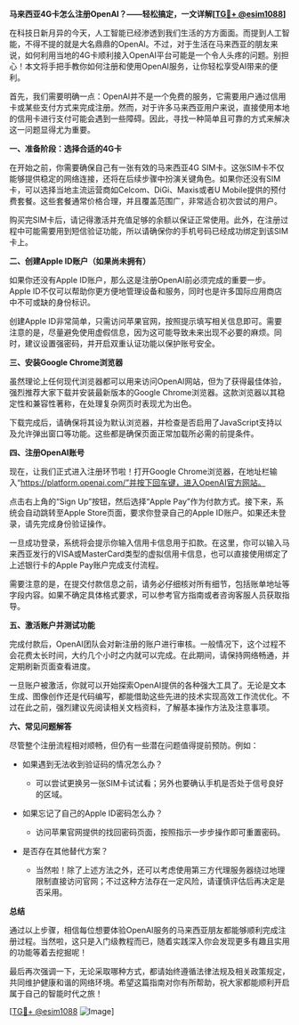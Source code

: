 **马来西亚4G卡怎么注册OpenAI？——轻松搞定，一文详解[[TG💪+ @esim1088](https://t.me/s/esim1088)]**

在科技日新月异的今天，人工智能已经渗透到我们生活的方方面面。而提到人工智能，不得不提的就是大名鼎鼎的OpenAI。不过，对于生活在马来西亚的朋友来说，如何利用当地的4G卡顺利接入OpenAI平台可能是一个令人头疼的问题。别担心！本文将手把手教你如何注册和使用OpenAI服务，让你轻松享受AI带来的便利。

首先，我们需要明确一点：OpenAI并不是一个免费的服务，它需要用户通过信用卡或某些支付方式来完成注册。然而，对于许多马来西亚用户来说，直接使用本地的信用卡进行支付可能会遇到一些障碍。因此，寻找一种简单且可靠的方式来解决这一问题显得尤为重要。

**一、准备阶段：选择合适的4G卡**

在开始之前，你需要确保自己有一张有效的马来西亚4G SIM卡。这张SIM卡不仅能够提供稳定的网络连接，还将在后续步骤中扮演关键角色。如果你还没有SIM卡，可以选择当地主流运营商如Celcom、DiGi、Maxis或者U Mobile提供的预付费套餐。这些套餐通常价格合理，并且覆盖范围广，非常适合初次尝试的用户。

购买完SIM卡后，请记得激活并充值足够的余额以保证正常使用。此外，在注册过程中可能需要用到短信验证功能，所以请确保你的手机号码已经成功绑定到该SIM卡上。

**二、创建Apple ID账户（如果尚未拥有）**

如果你还没有Apple ID账户，那么这是注册OpenAI前必须完成的重要一步。Apple ID不仅可以帮助你更方便地管理设备和服务，同时也是许多国际应用商店中不可或缺的身份标识。

创建Apple ID非常简单，只需访问苹果官网，按照提示填写相关信息即可。需要注意的是，尽量避免使用虚假信息，因为这可能导致未来出现不必要的麻烦。同时，建议设置强密码，并开启双重认证功能以保护账号安全。

**三、安装Google Chrome浏览器**

虽然理论上任何现代浏览器都可以用来访问OpenAI网站，但为了获得最佳体验，强烈推荐大家下载并安装最新版本的Google Chrome浏览器。这款浏览器以其稳定性和兼容性著称，在处理复杂网页时表现尤为出色。

下载完成后，请确保将其设为默认浏览器，并检查是否启用了JavaScript支持以及允许弹出窗口等功能。这些都是确保页面正常加载所必需的前提条件。

**四、注册OpenAI账号**

现在，让我们正式进入注册环节啦！打开Google Chrome浏览器，在地址栏输入“https://platform.openai.com/”并按下回车键，进入OpenAI官方网站。

点击右上角的“Sign Up”按钮，然后选择“Apple Pay”作为付款方式。接下来，系统会自动跳转至Apple Store页面，要求你登录自己的Apple ID账户。如果还未登录，请先完成身份验证操作。

一旦成功登录，系统将会提示你输入信用卡信息用于扣款。在这里，你可以输入马来西亚发行的VISA或MasterCard类型的虚拟信用卡信息，也可以直接使用绑定了上述银行卡的Apple Pay账户完成支付流程。

需要注意的是，在提交付款信息之前，请务必仔细核对所有细节，包括账单地址等字段内容。如果不确定具体格式要求，可以参考官方指南或者咨询客服人员获取指导。

**五、激活账户并测试功能**

完成付款后，OpenAI团队会对新注册的账户进行审核。一般情况下，这个过程不会花费太长时间，大约几个小时之内就可以完成。在此期间，请保持网络畅通，并定期刷新页面查看进度。

一旦账户被激活，你就可以开始探索OpenAI提供的各种强大工具了。无论是文本生成、图像创作还是代码编写，都能借助这些先进的技术实现高效工作流优化。不过在此之前，强烈建议先阅读相关文档资料，了解基本操作方法及注意事项。

**六、常见问题解答**

尽管整个注册流程相对顺畅，但仍有一些潜在问题值得提前预防。例如：

- 如果遇到无法收到验证码的情况怎么办？
  - 可以尝试更换另一张SIM卡试试看；另外也要确认手机是否处于信号良好的区域。
  
- 如果忘记了自己的Apple ID密码怎么办？
  - 访问苹果官网提供的找回密码页面，按照指示一步步操作即可重置密码。

- 是否存在其他替代方案？
  - 当然啦！除了上述方法之外，还可以考虑使用第三方代理服务器绕过地理限制直接访问官网；不过这种方法存在一定风险，请谨慎评估后再决定是否采用。

**总结**

通过以上步骤，相信每位想要体验OpenAI服务的马来西亚朋友都能够顺利完成注册过程。当然啦，这只是入门级教程而已，随着实践深入你会发现更多有趣且实用的功能等着去挖掘呢！

最后再次强调一下，无论采取哪种方式，都请始终遵循法律法规及相关政策规定，共同维护健康和谐的网络环境。希望这篇指南对你有所帮助，祝大家都能顺利开启属于自己的智能时代之旅！

[[TG💪+ @esim1088](https://t.me/s/esim1088) ![Image](https://i.postimg.cc/4NQfJmqS/Snipaste-2025-05-13-00-14-12.png)]